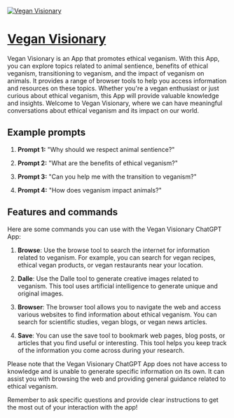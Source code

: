[![Vegan Visionary](https://files.oaiusercontent.com/file-CeGK6Ow4Jw3wBtuRbba7opeU?se=2123-10-16T01%3A46%3A43Z&sp=r&sv=2021-08-06&sr=b&rscc=max-age%3D31536000%2C%20immutable&rscd=attachment%3B%20filename%3Db72e2cd5-7dde-4805-ab14-474af7db4a3c.png&sig=HrjxPw9dfuYbzsAeGEVa7SvaGKovaQrinDj0PI%2BPdHU%3D)](https://chat.openai.com/g/g-UgrXtPnsz-vegan-visionary)

# [Vegan Visionary](https://chat.openai.com/g/g-UgrXtPnsz-vegan-visionary)

Vegan Visionary is an App that promotes ethical veganism. With this App, you can explore topics related to animal sentience, benefits of ethical veganism, transitioning to veganism, and the impact of veganism on animals. It provides a range of browser tools to help you access information and resources on these topics. Whether you're a vegan enthusiast or just curious about ethical veganism, this App will provide valuable knowledge and insights. Welcome to Vegan Visionary, where we can have meaningful conversations about ethical veganism and its impact on our world.

## Example prompts

1. **Prompt 1:** "Why should we respect animal sentience?"

2. **Prompt 2:** "What are the benefits of ethical veganism?"

3. **Prompt 3:** "Can you help me with the transition to veganism?"

4. **Prompt 4:** "How does veganism impact animals?"

## Features and commands

Here are some commands you can use with the Vegan Visionary ChatGPT App:

1. **Browse**: Use the browse tool to search the internet for information related to veganism. For example, you can search for vegan recipes, ethical vegan products, or vegan restaurants near your location.

2. **Dalle**: Use the Dalle tool to generate creative images related to veganism. This tool uses artificial intelligence to generate unique and original images.

3. **Browser**: The browser tool allows you to navigate the web and access various websites to find information about ethical veganism. You can search for scientific studies, vegan blogs, or vegan news articles.

4. **Save**: You can use the save tool to bookmark web pages, blog posts, or articles that you find useful or interesting. This tool helps you keep track of the information you come across during your research.

Please note that the Vegan Visionary ChatGPT App does not have access to knowledge and is unable to generate specific information on its own. It can assist you with browsing the web and providing general guidance related to ethical veganism.

Remember to ask specific questions and provide clear instructions to get the most out of your interaction with the app!
